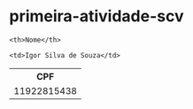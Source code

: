 # primeira-atividade-scv

<table>
  <tr>
    <th>CPF</th>
 	
    <th>Nome</th>
	 
 </tr>
  <tr>
    <td>11922815438</td>
 	
    <td>Igor Silva de Souza</td>
	 
 </tr>
</table>
